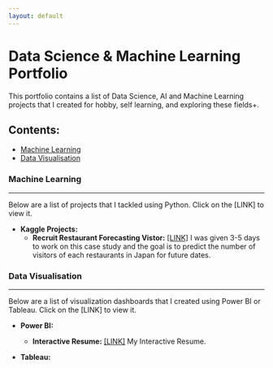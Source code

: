```yaml
---
layout: default
---
```


# Data Science & Machine Learning Portfolio
This portfolio contains a list of Data Science, AI and Machine Learning projects that I created for hobby, self learning, and exploring these fields+.

## Contents: 
- [Machine Learning](#machine-learning)
- [Data Visualisation](#data-visualisation)


### Machine Learning
* * *
Below are a list of projects that I tackled using Python. Click on the [LINK] to view it.
* **Kaggle Projects:**
  - **Recruit Restaurant Forecasting Vistor:**  [[LINK]](https://github.com/yvien226/Useful-Python-Scripts/tree/master/Kaggle/Recruit%20Restaurant%20Visitor%20Forecasting) I was given 3-5 days to work on this case study and the goal is to predict the number of visitors of each restaurants in Japan for future dates.

### Data Visualisation
* * *
Below are a list of visualization dashboards that I created using Power BI or Tableau. Click on the [LINK] to view it.
* **Power BI:**
  - **Interactive Resume:**  [[LINK]](https://bit.ly/yeevienresume) My Interactive Resume.

* **Tableau:**




